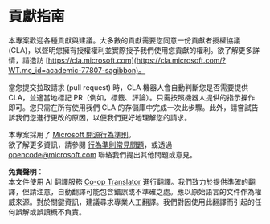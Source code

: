<!--
CO_OP_TRANSLATOR_METADATA:
{
  "original_hash": "777400e9f0336c7ee2f9a1200a88478f",
  "translation_date": "2025-08-23T22:22:28+00:00",
  "source_file": "CONTRIBUTING.md",
  "language_code": "tw"
}
-->
# 貢獻指南

本專案歡迎各種貢獻與建議。大多數的貢獻需要您同意一份貢獻者授權協議 (CLA)，以聲明您擁有授權權利並實際授予我們使用您貢獻的權利。欲了解更多詳情，請造訪 [https://cla.microsoft.com](https://cla.microsoft.com/?WT.mc_id=academic-77807-sagibbon)。

當您提交拉取請求 (pull request) 時，CLA 機器人會自動判斷您是否需要提供 CLA，並適當地標記 PR（例如，標籤、評論）。只需按照機器人提供的指示操作即可。您只需在所有使用我們 CLA 的存儲庫中完成一次此步驟。此外，請嘗試告訴我們您進行更改的原因，以便我們更好地理解您的請求。

本專案採用了 [Microsoft 開源行為準則](https://opensource.microsoft.com/codeofconduct/?WT.mc_id=academic-77807-sagibbon)。  
欲了解更多資訊，請參閱 [行為準則常見問題](https://opensource.microsoft.com/codeofconduct/faq/?WT.mc_id=academic-77807-sagibbon)，或透過 [opencode@microsoft.com](mailto:opencode@microsoft.com) 聯絡我們提出其他問題或意見。

**免責聲明**：  
本文件使用 AI 翻譯服務 [Co-op Translator](https://github.com/Azure/co-op-translator) 進行翻譯。我們致力於提供準確的翻譯，但請注意，自動翻譯可能包含錯誤或不準確之處。應以原始語言的文件作為權威來源。對於關鍵資訊，建議尋求專業人工翻譯。我們對因使用此翻譯而引起的任何誤解或誤讀概不負責。